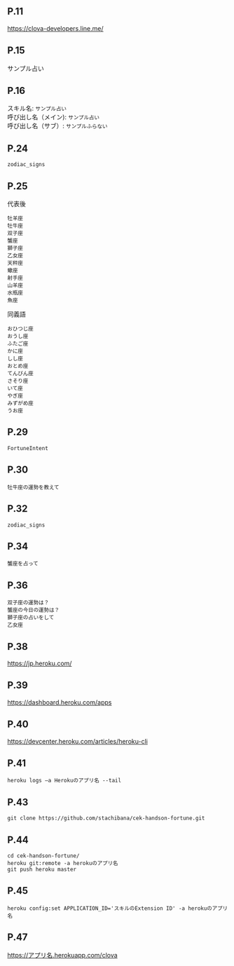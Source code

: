 

## P.11

https://clova-developers.line.me/

## P.15

サンプル占い

## P.16

スキル名: `サンプル占い`  
呼び出し名（メイン): `サンプル占い`  
呼び出し名（サブ）: `サンプルふらない`  

## P.24

```
zodiac_signs
```

## P.25

代表後

```
牡羊座
牡牛座
双子座
蟹座
獅子座
乙女座
天秤座
蠍座
射手座
山羊座
水瓶座
魚座
```

同義語

```
おひつじ座
おうし座
ふたご座
かに座
しし座
おとめ座
てんびん座
さそり座
いて座
やぎ座
みずがめ座
うお座
```

## P.29

```
FortuneIntent
```

## P.30

```
牡牛座の運勢を教えて
```

## P.32

```
zodiac_signs
```

## P.34

```
蟹座を占って
```

## P.36

```
双子座の運勢は？
蟹座の今日の運勢は？
獅子座の占いをして
乙女座
```

## P.38

https://jp.heroku.com/

## P.39

https://dashboard.heroku.com/apps

## P.40

https://devcenter.heroku.com/articles/heroku-cli

## P.41

```
heroku logs –a Herokuのアプリ名 --tail
```

## P.43

```
git clone https://github.com/stachibana/cek-handson-fortune.git
```

## P.44

```
cd cek-handson-fortune/
heroku git:remote -a herokuのアプリ名
git push heroku master
```

## P.45

```
heroku config:set APPLICATION_ID='スキルのExtension ID' -a herokuのアプリ名
```

## P.47

https://アプリ名.herokuapp.com/clova


